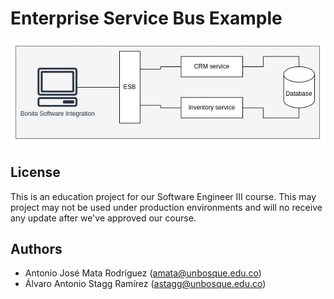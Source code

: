 # Enterprise Service Bus Example

![overview diagram of solution](./images/enterprise-service-bus.jpg)

## License

This is an education project for our Software Engineer III course. This may project
may not be used under production environments and will no receive any update after
we've approved our course.

## Authors

- Antonio José Mata Rodríguez (amata@unbosque.edu.co)
- Álvaro Antonio Stagg Ramírez (astagg@unbosque.edu.co)
